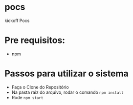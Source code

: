 # pocs

kickoff Pocs

# Pre requisitos:

- npm

# Passos para utilizar o sistema

- Faça o Clone do Repositório
- Na pasta raiz do arquivo, rodar o comando `npm install`
- Rode `npm start`
